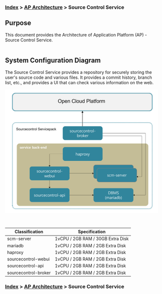 ### [Index](https://github.com/K-PaaS/Guide-eng/blob/master/README.md) > [AP Architecture](../README.md) > Source Control Service

## Purpose
This document provides the Architecture of Application Platform (AP) - Source Control Service.
<br><br>

## System Configuration Diagram
The Source Control Service provides a repository for securely storing the user's source code and various files.
It provides a commit history, branch list, etc., and provides a UI that can check various information on the web.


![sourcecontrol_architecture](./image/source_control_architecture.PNG)


<br>

| Classification | Specification |
|-------|-----|
| scm-server | 1vCPU / 2GB RAM / 30GB Extra Disk |
| mariadb | 1vCPU / 2GB RAM / 2GB Extra Disk |
| haproxy | 1vCPU / 2GB RAM / 2GB Extra Disk |
| sourcecontrol-webui | 1vCPU / 2GB RAM / 2GB Extra Disk |
| sourcecontrol-api | 1vCPU / 2GB RAM / 2GB Extra Disk |
| sourcecontrol-broker | 1vCPU / 2GB RAM / 2GB Extra Disk |


### [Index](https://github.com/K-PaaS/Guide-eng/blob/master/README.md) > [AP Architecture](../README.md) > Source Control Service
